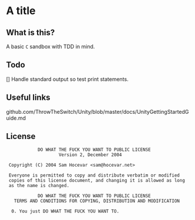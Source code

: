 # A title

## What is this?

A basic `C` sandbox with TDD in mind.

## Todo

[] Handle standard output so test print statements.


## Useful links

github.com/ThrowTheSwitch/Unity/blob/master/docs/UnityGettingStartedGuide.md

## License
```
            DO WHAT THE FUCK YOU WANT TO PUBLIC LICENSE
                    Version 2, December 2004

 Copyright (C) 2004 Sam Hocevar <sam@hocevar.net>

 Everyone is permitted to copy and distribute verbatim or modified
 copies of this license document, and changing it is allowed as long
 as the name is changed.

            DO WHAT THE FUCK YOU WANT TO PUBLIC LICENSE
   TERMS AND CONDITIONS FOR COPYING, DISTRIBUTION AND MODIFICATION

  0. You just DO WHAT THE FUCK YOU WANT TO.
```
